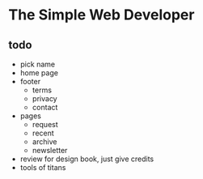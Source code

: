 # The Simple Web Developer

## todo

* pick name
* home page
* footer
    * terms
    * privacy
    * contact
* pages
    * request
    * recent
    * archive
    * newsletter
* review for design book, just give credits
* tools of titans
